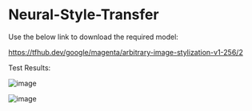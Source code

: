 ﻿# Neural-Style-Transfer
 
Use the below link to download the required model:
 
https://tfhub.dev/google/magenta/arbitrary-image-stylization-v1-256/2
 
Test Results:

![image](https://user-images.githubusercontent.com/50328533/172072859-a2b31e0a-a5ea-4b30-a1b9-f11852147faf.png)

![image](https://user-images.githubusercontent.com/50328533/172072871-2e49416d-0f59-4319-ba43-a22a5020c9b1.png)
